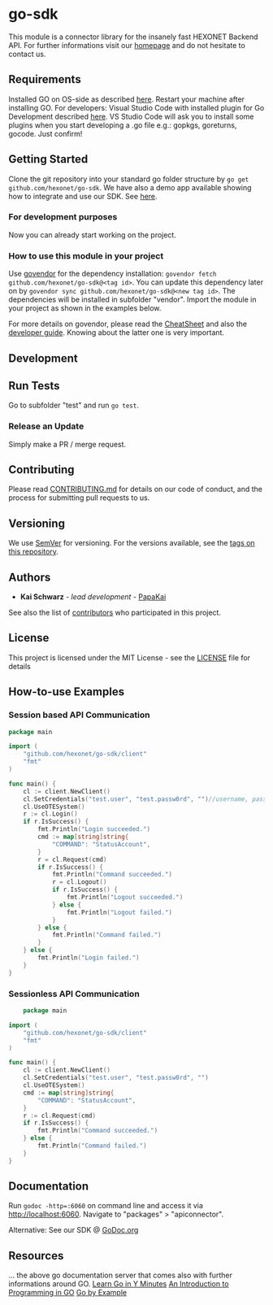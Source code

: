 # go-sdk

This module is a connector library for the insanely fast HEXONET Backend API. For further informations visit our [homepage](http://hexonet.net) and do not hesitate to contact us.

## Requirements

Installed GO on OS-side as described [here](https://golang.org/doc/install). Restart your machine after installing GO.
For developers: Visual Studio Code with installed plugin for Go Development described [here](https://code.visualstudio.com/docs/languages/go).
VS Studio Code will ask you to install some plugins when you start developing a .go file e.g.: gopkgs, goreturns, gocode. Just confirm!

## Getting Started

Clone the git repository into your standard go folder structure by  `go get github.com/hexonet/go-sdk`.
We have also a demo app available showing how to integrate and use our SDK. See [here](https://github.com/hexonet/go-sdk-demo).

### For development purposes

Now you can already start working on the project.

### How to use this module in your project

Use [govendor](https://github.com/kardianos/govendor) for the dependency installation: `govendor fetch github.com/hexonet/go-sdk@<tag id>`. You can update this dependency later on by `govendor sync github.com/hexonet/go-sdk@<new tag id>`.
The dependencies will be installed in subfolder "vendor". Import the module in your project as shown in the examples below.

For more details on govendor, please read the [CheatSheet](https://github.com/kardianos/govendor/wiki/Govendor-CheatSheet) and also the [developer guide](https://github.com/kardianos/govendor/blob/master/doc/dev-guide.md). Knowing about the latter one is very important.

## Development

## Run Tests

Go to subfolder "test" and run `go test`.

### Release an Update

Simply make a PR / merge request.

## Contributing

Please read [CONTRIBUTING.md](https://github.com/hexonet/go-sdk/blob/master/CONTRIBUTING.md) for details on our code of conduct, and the process for submitting pull requests to us.

## Versioning

We use [SemVer](http://semver.org/) for versioning. For the versions available, see the [tags on this repository](https://github.com/hexonet/go-sdk/tags).

## Authors

* **Kai Schwarz** - *lead development* - [PapaKai](https://github.com/papakai)

See also the list of [contributors](https://github/hexonet/go-sdk/graphs/contributors) who participated in this project.

## License

This project is licensed under the MIT License - see the [LICENSE](LICENSE) file for details

## How-to-use Examples

### Session based API Communication

```go
package main

import (
    "github.com/hexonet/go-sdk/client"
    "fmt"
)

func main() {
    cl := client.NewClient()
    cl.SetCredentials("test.user", "test.passw0rd", "")//username, password, otp code (2FA)
    cl.UseOTESystem()
    r := cl.Login()
    if r.IsSuccess() {
        fmt.Println("Login succeeded.")
        cmd := map[string]string{
            "COMMAND": "StatusAccount",
        }
        r = cl.Request(cmd)
        if r.IsSuccess() {
            fmt.Println("Command succeeded.")
            r = cl.Logout()
            if r.IsSuccess() {
                fmt.Println("Logout succeeded.")
            } else {
                fmt.Println("Logout failed.")
            }
        } else {
            fmt.Println("Command failed.")
        }
    } else {
        fmt.Println("Login failed.")
    }
}
```

### Sessionless API Communication

```go
    package main

import (
    "github.com/hexonet/go-sdk/client"
    "fmt"
)

func main() {
    cl := client.NewClient()
    cl.SetCredentials("test.user", "test.passw0rd", "")
    cl.UseOTESystem()
    cmd := map[string]string{
        "COMMAND": "StatusAccount",
    }
    r := cl.Request(cmd)
    if r.IsSuccess() {
        fmt.Println("Command succeeded.")
    } else {
        fmt.Println("Command failed.")
    }
}
```

## Documentation

Run `godoc -http=:6060` on command line and access it via [http://localhost:6060](http://localhost:6060).
Navigate to "packages" > "apiconnector".

Alternative: See our SDK @ [GoDoc.org](https://godoc.org/github.com/hexonet/go-sdk)

## Resources

... the above go documentation server that comes also with further informations around GO.
[Learn Go in Y Minutes](https://learnxinyminutes.com/docs/go/)
[An Introduction to Programming in GO](https://www.golang-book.com/books/intro)
[Go by Example](https://gobyexample.com/)
